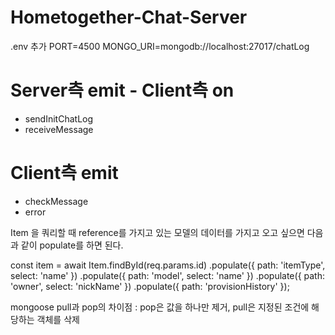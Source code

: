 # Hometogether-Chat-Server

.env 추가
PORT=4500
MONGO_URI=mongodb://localhost:27017/chatLog

# Server측 emit - Client측 on
- sendInitChatLog
- receiveMessage

# Client측 emit
- checkMessage
- error



Item 을 쿼리할 때 reference를 가지고 있는 모델의 데이터를 가지고 오고 싶으면 다음과 같이 populate를 하면 된다.

const item = await Item.findById(req.params.id)
  .populate({ path: 'itemType', select: 'name' })
  .populate({ path: 'model', select: 'name' })
  .populate({ path: 'owner', select: 'nickName' })
  .populate({ path: 'provisionHistory' });


mongoose pull과 pop의 차이점 : pop은 값을 하나만 제거, pull은 지정된 조건에 해당하는 객체를 삭제